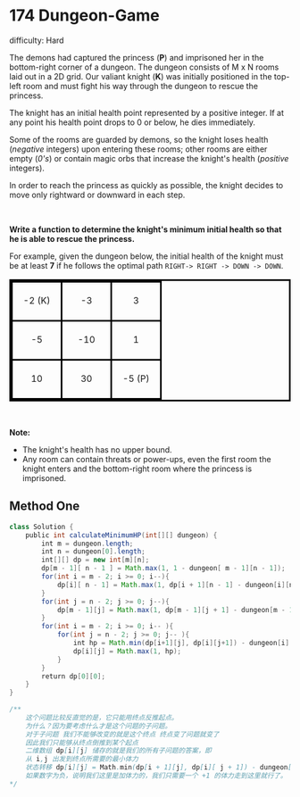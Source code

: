 # 174 Dungeon-Game 
 
difficulty: Hard 
 
<style>
        section pre{
          background-color: #eee;
          border: 1px solid #ddd;
          padding:10px;
          border-radius: 5px;
        }
      </style>
<section>
<div><style type="text/css">table.dungeon, .dungeon th, .dungeon td {
  border:3px solid black;
}
 .dungeon th, .dungeon td {
    text-align: center;
    height: 70px;
    width: 70px;
}
</style>
<p>The demons had captured the princess (<strong>P</strong>) and imprisoned her in the bottom-right corner of a dungeon. The dungeon consists of M x N rooms laid out in a 2D grid. Our valiant knight (<strong>K</strong>) was initially positioned in the top-left room and must fight his way through the dungeon to rescue the princess.</p>
<p>The knight has an initial health point represented by a positive integer. If at any point his health point drops to 0 or below, he dies immediately.</p>
<p>Some of the rooms are guarded by demons, so the knight loses health (<em>negative</em> integers) upon entering these rooms; other rooms are either empty (<em>0's</em>) or contain magic orbs that increase the knight's health (<em>positive</em> integers).</p>
<p>In order to reach the princess as quickly as possible, the knight decides to move only rightward or downward in each step.</p>
<p>&nbsp;</p>
<p><strong>Write a function to determine the knight's minimum initial health so that he is able to rescue the princess.</strong></p>
<p>For example, given the dungeon below, the initial health of the knight must be at least <strong>7</strong> if he follows the optimal path <code>RIGHT-&gt; RIGHT -&gt; DOWN -&gt; DOWN</code>.</p>
<table class="dungeon">
	<tbody>
		<tr>
			<td>-2 (K)</td>
			<td>-3</td>
			<td>3</td>
		</tr>
		<tr>
			<td>-5</td>
			<td>-10</td>
			<td>1</td>
		</tr>
		<tr>
			<td>10</td>
			<td>30</td>
			<td>-5 (P)</td>
		</tr>
	</tbody>
</table>
<p>&nbsp;</p>
<p><strong>Note:</strong></p>
<ul>
	<li>The knight's health has no upper bound.</li>
	<li>Any room can contain threats or power-ups, even the first room the knight enters and the bottom-right room where the princess is imprisoned.</li>
</ul>
</div></section>
 
 ## Method One 
 
``` Java
class Solution {
    public int calculateMinimumHP(int[][] dungeon) {
        int m = dungeon.length;
        int n = dungeon[0].length;
        int[][] dp = new int[m][n];
        dp[m - 1][ n - 1 ] = Math.max(1, 1 - dungeon[ m - 1][n - 1]);
        for(int i = m - 2; i >= 0; i--){
            dp[i][ n - 1] = Math.max(1, dp[i + 1][n - 1] - dungeon[i][n - 1]);
        }
        for(int j = n - 2; j >= 0; j--){
            dp[m - 1][j] = Math.max(1, dp[m - 1][j + 1] - dungeon[m - 1][j]);
        }
        for(int i = m - 2; i >= 0; i-- ){
            for(int j = n - 2; j >= 0; j-- ){
                int hp = Math.min(dp[i+1][j], dp[i][j+1]) - dungeon[i][j];
                dp[i][j] = Math.max(1, hp);
            }
        }
        return dp[0][0];
    }
}
​
/**
    这个问题比较反直觉的是，它只能用终点反推起点。
    为什么？因为要考虑什么才是这个问题的子问题。
    对于子问题 我们不能够改变的就是这个终点 终点变了问题就变了
    因此我们只能够从终点倒推到某个起点
    二维数组 dp[i][j] 储存的就是我们的所有子问题的答案，即
    从 i,j 出发到终点所需要的最小体力
    状态转移 dp[i][j] = Math.min(dp[i + 1][j], dp[i][ j + 1]) - dungeon[i][j];
    如果数字为负，说明我们这里是加体力的，我们只需要一个 +1 的体力走到这里就行了。
*/
​
```